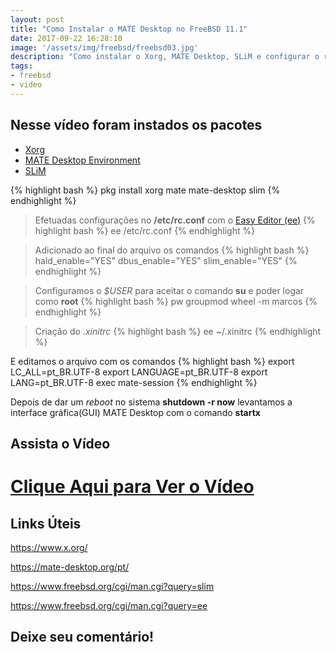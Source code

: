 ```yaml
---
layout: post
title: "Como Instalar o MATE Desktop no FreeBSD 11.1"
date: 2017-09-22 16:28:10
image: '/assets/img/freebsd/freebsd03.jpg'
description: "Como instalar o Xorg, MATE Desktop, SLiM e configurar o rc.conf utilizando o Easy Editor."
tags:
- freebsd
- video
---
```


## Nesse vídeo foram instados os pacotes

* [Xorg](https://www.x.org/)
* [MATE Desktop Environment](https://mate-desktop.org/pt/)
* [SLiM](https://www.freebsd.org/cgi/man.cgi?query=slim)

{% highlight bash %}
pkg install xorg mate mate-desktop slim
{% endhighlight %}

> Efetuadas configurações no __/etc/rc.conf__ com o [Easy Editor (ee)](https://www.freebsd.org/cgi/man.cgi?query=ee)
{% highlight bash %}
ee /etc/rc.conf
{% endhighlight %}

> Adicionado ao final do arquivo os comandos
{% highlight bash %}
hald_enable="YES"
dbus_enable="YES"
slim_enable="YES"
{% endhighlight %}

> Configuramos o _$USER_ para aceitar o comando __su__ e poder logar como __root__
{% highlight bash %}
pw groupmod wheel -m marcos
{% endhighlight %}

> Criação do _.xinitrc_
{% highlight bash %}
ee ~/.xinitrc
{% endhighlight %}

E editamos o arquivo com os comandos
{% highlight bash %}
export LC_ALL=pt_BR.UTF-8
export LANGUAGE=pt_BR.UTF-8
export LANG=pt_BR.UTF-8
exec mate-session
{% endhighlight %}


Depois de dar um _reboot_ no sistema __shutdown -r now__ levantamos a interface gráfica(GUI) MATE Desktop com o comando __startx__

## Assista o Vídeo

# [Clique Aqui para Ver o Vídeo](https://www.youtube.com/watch?v=kVgkcIyEQbg)


## Links Úteis

<https://www.x.org/>

<https://mate-desktop.org/pt/>

<https://www.freebsd.org/cgi/man.cgi?query=slim>

<https://www.freebsd.org/cgi/man.cgi?query=ee>

## Deixe seu comentário!

<script async src="https://pagead2.googlesyndication.com/pagead/js/adsbygoogle.js"></script>

<!-- Informat -->
<ins class="adsbygoogle"
 style="display:block"
 data-ad-client="ca-pub-2838251107855362"
 data-ad-slot="2327980059"
 data-ad-format="auto"
 data-full-width-responsive="true"></ins>

<script>
(adsbygoogle = window.adsbygoogle || []).push({});
</script>

